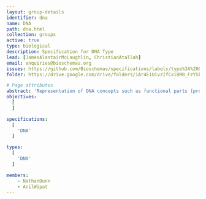 ```yaml
---
layout: group-details
identifier: dna
name: DNA
path: dna.html
collection: groups
active: true
type: biological
description: Specification for DNA Type
lead: [JamesAlastairMcLaughlin, ChristianAtallah]
email: enquiries@bioschemas.org
issues: https://github.com/Bioschemas/specifications/labels/type%3A%20DNA
folder: https://drive.google.com/drive/folders/1Ar4E1UivzIfCxi8MB_FzYSkEO_EUbe8e

# Page attributes
abstract: 'Representation of DNA concepts such as functional parts (promoters, RBS, terminators, etc), genomic features, and structure (chromosomes, plasmids, etc.)'
objectives:
  [
  ]

specifications:
  [
    'DNA'
  ]

types:
  [
    'DNA'
  ]

members:
    - NathanDunn
    - AnilWipat
---
```


